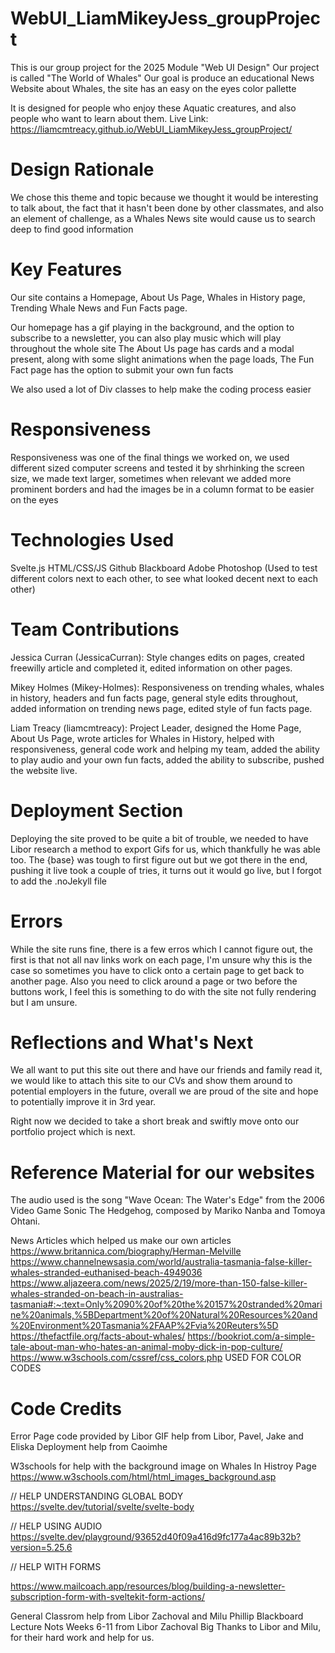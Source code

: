 # WebUI_LiamMikeyJess_groupProject
This is our group project for the 2025 Module "Web UI Design"
Our project is called "The World of Whales"
Our goal is produce an educational News Website about Whales, the site has an easy on the eyes color pallette

It is designed for people who enjoy these Aquatic creatures, and also people who want to learn about them.
Live Link: https://liamcmtreacy.github.io/WebUI_LiamMikeyJess_groupProject/ 

# Design Rationale
We chose this theme and topic because we thought it would be interesting to talk about, the fact that it hasn't been done by other classmates, and also an element of challenge, as a Whales News site would cause us to search deep to find good information

# Key Features

Our site contains a Homepage, About Us Page, Whales in History page, Trending Whale News and Fun Facts page.

Our homepage has a gif playing in the background, and the option to subscribe to a newsletter, you can also play music which will play throughout the whole site
The About Us page has cards and a modal present, along with some slight animations when the page loads, 
The Fun Fact page has the option to submit your own fun facts

We also used a lot of Div classes to help make the coding process easier

# Responsiveness 

Responsiveness was one of the final things we worked on, we used different sized computer screens and tested it by shrhinking the screen size, we made text larger, sometimes when relevant we added more prominent borders and had the images be in a column format to be easier on the eyes

# Technologies Used

Svelte.js
HTML/CSS/JS
Github
Blackboard
Adobe Photoshop (Used to test different colors next to each other, to see what looked decent next to each other)

# Team Contributions

Jessica Curran (JessicaCurran): Style changes edits on pages, created freewilly article and completed it, edited information on other pages.

Mikey Holmes (Mikey-Holmes): Responsiveness on trending whales, whales in history, headers and fun facts page, general style edits throughout, added information on trending news page, edited style of fun facts page.

Liam Treacy (liamcmtreacy): Project Leader, designed the Home Page, About Us Page, wrote articles for Whales in History, helped with responsiveness, general code work and helping my team, added the ability to play audio and your own fun facts, added the ability to subscribe, pushed the website live.

# Deployment Section

Deploying the site proved to be quite a bit of trouble, we needed to have Libor research a method to export Gifs for us, which thankfully he was able too. The {base} was tough to first figure out but we got there in the end, pushing it live took a couple of tries, it turns out it would go live, but I forgot to add the .noJekyll file

# Errors

While the site runs fine, there is a few erros which I cannot figure out, the first is that not all nav links work on each page, I'm unsure why this is the case so sometimes you have to click onto a certain page to get back to another page. Also you need to click around a page or two before the buttons work, I feel this is something to do with the site not fully rendering but I am unsure.

# Reflections and What's Next

We all want to put this site out there and have our friends and family read it, we would like to attach this site to our CVs and show them around to potential employers in the future, overall we are proud of the site and hope to potentially improve it in 3rd year.

Right now we decided to take a short break and swiftly move onto our portfolio project which is next.

# Reference Material for our websites

The audio used is the song "Wave Ocean: The Water's Edge" from the 2006 Video Game Sonic The Hedgehog, composed by Mariko Nanba and Tomoya Ohtani.

News Articles which helped us make our own articles 
https://www.britannica.com/biography/Herman-Melville
https://www.channelnewsasia.com/world/australia-tasmania-false-killer-whales-stranded-euthanised-beach-4949036
https://www.aljazeera.com/news/2025/2/19/more-than-150-false-killer-whales-stranded-on-beach-in-australias-tasmania#:~:text=Only%2090%20of%20the%20157%20stranded%20marine%20animals,%5BDepartment%20of%20Natural%20Resources%20and%20Environment%20Tasmania%2FAAP%2Fvia%20Reuters%5D
https://thefactfile.org/facts-about-whales/
https://bookriot.com/a-simple-tale-about-man-who-hates-an-animal-moby-dick-in-pop-culture/
https://www.w3schools.com/cssref/css_colors.php
USED FOR COLOR CODES

# Code Credits
Error Page code provided by Libor
GIF help from Libor, Pavel, Jake and Eliska
Deployment help from Caoimhe

W3schools for help with the background image on Whales In Histroy Page
https://www.w3schools.com/html/html_images_background.asp

// HELP UNDERSTANDING GLOBAL BODY
https://svelte.dev/tutorial/svelte/svelte-body

// HELP USING AUDIO
https://svelte.dev/playground/93652d40f09a416d9fc177a4ac89b32b?version=5.25.6

// HELP WITH FORMS

https://www.mailcoach.app/resources/blog/building-a-newsletter-subscription-form-with-sveltekit-form-actions/

General Classrom help from Libor Zachoval and Milu Phillip
Blackboard Lecture Nots Weeks 6-11 from Libor Zachoval
Big Thanks to Libor and Milu, for their hard work and help for us.
